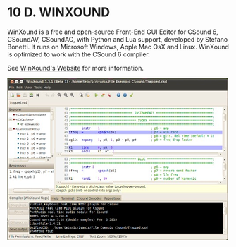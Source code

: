 10 D. WINXOUND
==============

WinXound is a free and open-source Front-End GUI Editor for CSound 6,
CSoundAV, CSoundAC, with Python and Lua support, developed by Stefano Bonetti.
It runs on Microsoft Windows, Apple Mac OsX and Linux.
WinXound is optimized to work with the CSound 6 compiler.

See [WinXound's Website](https://mnt.conts.it/winxound) for more information.

![](../resources/images/10-d-winxound.jpg)

